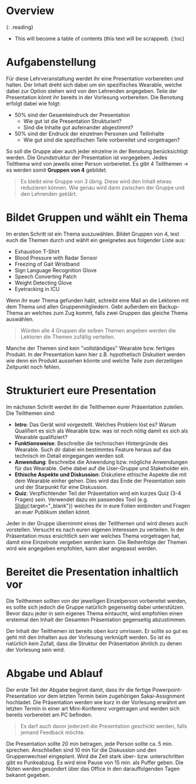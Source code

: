# Overview
{: .reading}

* This will become a table of contents (this text will be scrapped).
{:toc}

# Aufgabenstellung

Für diese Lehrveranstaltung werdet ihr eine Presentation vorbereiten und halten. Der Inhalt dreht sich dabei um ein spezifisches Wearable, welche dabei zur Option stehen wird von den Lehrenden angegeben. Teile der Presentation könnt ihr bereits in der Vorlesung vorbereiten. Die Benotung erfolgt dabei wie folgt:
- 50% sind der Gesamteindruck der Presentation
    - Wie gut ist die Presentation Strukturiert?
    - Sind die Inhalte gut aufeinander abgestimmt?
- 50% sind der Endruck der einzelnen Personen und Teilinhalte
    - Wie gut sind die spezifischen Teile vorbereitet und vorgetragen?

So soll die Gruppe aber auch jeder einzelne in der Benotung berücksichtigt werden. Die Grundstruktur der Presentation ist vorgegeben. Jedes Teilthema wird von jeweils einer Person vorbereitet. Es gibt 4 Teilthemen -> es werden somit **Gruppen von 4** gebildet.

> Es bleibt eine Gruppe von 3 übrig. Diese wird den Inhalt etwas reduzieren können. Wie genau wird dann zwischen der Gruppe und den Lehrenden geklärt.

# Bildet Gruppen und wählt ein Thema

Im ersten Schritt ist ein Thema auszuwählen. Bildet Gruppen von 4, lest euch die Themen durch und wählt ein geeignetes aus folgender Liste aus:
- Exhaustion T-Shirt
- Blood Pressure with Radar Sensor
- Freezing of Gait Wristband
- Sign Language Recognition Glove
- Speech Converting Patch
- Weight Detecting Glove
- Eyetracking in ICU

Wenn ihr euer Thema gefunden habt, schreibt eine Mail an die Lektoren mit dem Thema und allen Gruppenmitgliedern. Gebt außerdem ein Backup-Thema an welches zum Zug kommt, falls zwei Gruppen das gleiche Thema auswählen.
> Würden alle 4 Gruppen die selben Themen angeben werden die Lektoren die Themen zufällig verteilen.

Manche der Themen sind kein "vollständiges" Wearable bzw. fertiges Produkt. In der Presentation kann hier z.B. hypothetisch Diskutiert werden wie denn ein Produkt aussehen könnte und welche Teile zum derzeitigen Zeitpunkt noch fehlen.

# Strukturiert eure Presentation

Im nächsten Schritt werdet ihr die Teilthemen eurer Präsentation zuteilen. Die Teilthemen sind:

- **Intro**: Das Gerät wird vorgestellt. Welches Problem löst es? Warum Qualifiert es sich als Wearable bzw. was ist noch nötig damit es sich als Wearable qualifiziert?
- **Funktionsweise**: Beschreibe die technischen Hintergründe des Wearable. Such dir dabei ein bestimmtes Feature heraus auf das technisch im Detail eingegangen werden soll. 
- **Anwendung**: Beschreibe die Anwendung bzw. mögliche Anwendungen für das Wearable. Gehe dabei auf die User-Gruppe und Stakeholder ein.
- **Ethische Aspekte und Diskussion**: Diskutiere ethische Aspekte die mit dem Wearable einher gehen. Dies wird das Ende der Presentation sein und der Starpunkt für eine Diskussion.
- **Quiz**: Verpflichtender Teil der Präsentation wird ein kurzes Quiz (3-4 Fragen) sein. Verwendet dazu ein passendes Tool (e.g. [Slido](https://www.slido.com/de){:target="_blank"}) welches ihr in eure Folien einbinden und Fragen an euer Publikum stellen könnt.
  
Jeder in der Gruppe übernimmt eines der Teilthemen und wird dieses auch vorstellen. Versucht es nach euren eigenen Interessen zu verteilen. In der Präsentation muss ersichtlich sein wer welches Thema vorgetragen hat, damit eine Einzelnote vergeben werden kann. Die Reihenfolge der Themen wird wie angegeben empfohlen, kann aber angepasst werden.


# Bereitet die Presentation inhaltlich vor

Die Teilthemen sollten von der jeweiligen Einzelperson vorbereitet werden, es sollte sich jedoch die Gruppe natürlich gegenseitig dabei unterstützen. Bevor dazu jeder in sein eigenes Thema eintaucht, wird empfohlen einen ersteimal den Inhalt der Gesamten Präsentation gegenseitig abzustimmen.

Der Inhalt der Teilthemen ist bereits oben kurz umrissen. Er sollte so gut es geht mit den Inhalten aus der Vorlesung verknüpft werden. So ist es natürlich kein Zufall, dass die Struktur der Präsentation ähnlich zu denen der Vorlesung sein wird.


<!-- Bilder und kurze Zusammenfassung von Inhalten? An einem Beispiel aus der VO? -->

# Abgabe und Ablauf

Der erste Teil der Abgabe beginnt damit, dass ihr die fertige Powerpoint-Presentation vor dem letzten Termin beim zugehörigen Sakai-Assignment hochladet. Die Präsentation werden wie kurz in der Vorlesung erwähnt am letzten Termin in einer art Mini-Konferenz vorgetragen und werden sich bereits vorbereitet am PC befinden.

> Es darf auch davor jederzeit die Presentation geschickt werden, falls jemand Feedback möchte.

Die Presentation sollte 20 min betragen, jede Person sollte ca. 5 min. sprechen. Anschließen sind 10 min für die Diskussion und den Gruppenwechsel eingeplant. Wird die Zeit stark über- bzw. unterschritten gibt es Punkeabzug. Es wird eine Pause von 15 min. als Puffer geben. Die Noten werden gesondert über das Office in den darauffolgenden Tagen bekannt gegeben.







<!-- {: .reading}

The User Interface (UI) or Graphical User Interface (GUI) is arguably the most important part of a program. True, functionality is crucial too, but all the functions of non-trivial programs are hidden behind the UI. If the UI is poorly designed, users tend to look for alternatives.

In this session, we will have a look at the tools available to design a basic UI. As an example, we will create an activity that shows a simple **contact form** where the user can input personal details and a message:

![Simple contact form](../../assets/img/003_ui/screen_final.png)

In this example, we will use different **Widgets**

- [TextView](https://developer.android.com/reference/android/widget/TextView){:target="_blank"}
- [EditText](https://developer.android.com/reference/android/widget/EditText){:target="_blank"}
- [ImageView](https://developer.android.com/reference/android/widget/ImageView){:target="_blank"}
- [Switch](https://developer.android.com/reference/android/widget/Switch){:target="_blank"}
- [Button](https://developer.android.com/guide/topics/ui/controls/button){:target="_blank"}

and **Layouts**

- [ConstraintLayout](https://developer.android.com/reference/androidx/constraintlayout/widget/ConstraintLayout){:target="_blank"}
- [LinearLayout](https://developer.android.com/guide/topics/ui/layout/linear){:target="_blank"}
- [TableLayout](https://developer.android.com/reference/android/widget/TableLayout){:target="_blank"}

as well as some layout elements to build the user interface according to the picture.

# AndroidStudio Layout Editor
*AndroidStudio* includes a powerful [**layout editor**](https://developer.android.com/studio/write/layout-editor){:target="_blank"} that makes building a functional UI relatively easy. However, as is common with powerful tools, there is a **learning curve** involved. Due to the wide array of possibilities to design the interface, it may be hard to find your way around the editor in the beginning.

The Layout Editor appears when you open an XML layout file.

![AndroidStudio Layout Editor](../../assets/img/003_ui/layout-editor-2x.png)

1. **Palette**: Contains various views and view groups that you can drag into your layout.
2. **Component Tree**: Shows the hierarchy of components in your layout.
3. **Toolbar**: Click these buttons to configure your layout appearance in the editor and change layout attributes.
4. **Design editor**: Edit your layout in Design view, Blueprint view, or both.
5. **Attributes**: Controls for the selected view's attributes.
6. **View mode**: View your layout in either Code code mode icon, Design design mode icon, or Split split mode icon modes. Split mode shows both the Code and Design windows at the same time.
7. **Zoom and pan controls**: Control the preview size and position within the editor.

## Design View and Code View
The layout editor enables us to design the UI by dragging **widgets** like a *TextView* onto the screen and adjusting its attributes with a live preview. This is called the **design view**.

The **actual layout code** can be seen when switching to **code view**. There we see the XML code that the layout is based upon.

````xml
<?xml version="1.0" encoding="utf-8"?>
<LinearLayout xmlns:android="http://schemas.android.com/apk/res/android"
    xmlns:app="http://schemas.android.com/apk/res-auto"
    xmlns:tools="http://schemas.android.com/tools"
    android:layout_width="match_parent"
    android:layout_height="match_parent"
    android:orientation="vertical">

    <androidx.constraintlayout.widget.ConstraintLayout
        android:layout_width="match_parent"
        android:layout_height="80dp">

        <ImageView
            android:id="@+id/imageView"
            android:layout_width="match_parent"

...
````

The actual layout is **only** defined in code in the XML. The design that we see in design mode is just a representation. When we change something in design mode, the actual change is done in the code and the design is updated accordingly. Very complex designs are done in code, rather than using the design view. However, in this course we will only seldom find a reason to design directly via code view.

# Workshop: Contact Form Activity
{: .reading}

Let's start by creating a new AndroidStudio project using the "Empty Activity" template.

![Empty Activity template](../../assets/img/003_ui/empty_activity.png)

This template creates a first activity with a simple UI. Select "app/res/layouts/activity_main.xml" in the project tree:

![activity_main.xml](../../assets/img/003_ui/activity_main_xml.png)

This opens the layout editor and shows an UI that consists of a ``ConstraintLayout`` that fills the whole screen and a ``TextView`` with the text "Hello World!" written in the center of the screen:

![Simple UI](../../assets/img/003_ui/hello_world.png)

If we have a look at the code view, we see the according XML:

````xml
<?xml version="1.0" encoding="utf-8"?>
<androidx.constraintlayout.widget.ConstraintLayout xmlns:android="http://schemas.android.com/apk/res/android"
    xmlns:app="http://schemas.android.com/apk/res-auto"
    xmlns:tools="http://schemas.android.com/tools"
    android:layout_width="match_parent"
    android:layout_height="match_parent"
    tools:context=".MainActivity">

    <TextView
        android:layout_width="wrap_content"
        android:layout_height="wrap_content"
        android:text="Hello World!"
        app:layout_constraintBottom_toBottomOf="parent"
        app:layout_constraintLeft_toLeftOf="parent"
        app:layout_constraintRight_toRightOf="parent"
        app:layout_constraintTop_toTopOf="parent" />

</androidx.constraintlayout.widget.ConstraintLayout>
````

## 'root' Layout
The uppermost layout that is shown in the component tree is called the **root layout**. By default, this is of the type ``ConstraintLayout`` and you should leave it this that way if you don't have compelling reasons to change it. The ``ConstraintLayout`` is one of the most flexible layouts and therefore well suited as the root layout.

## 'TextView' Widget
One of the most basic widgets that is available in the **Palette** is the ``TextView`` to display some text. Some important **attributes** are

- **id**: The *unique* id of the widget
- **text**: The text that is displayed
- **textSize**: The size of the text
- **textStyle**: Normal/bold/italic text style
- **style**: Predefined text style like *header*, *label*, ...
- **textColor**: The font color

**Play around with different attributes to notice their effect.**

>Afterwards, delete the ``TextView`` that displays the "Hello World!" message to continue.

# Creating the Basic Layout Structure
![Basic linear layout](../../assets/img/003_ui/screen_basic_list_layout.png)

When looking at the proposed UI, you should notice the basic layout has a **row-like structure**. There is a header including a background image, a section to input personal information, a row for the message and so on.

The easiest way to build such a structure is using a ``LinearLayout (vertical)``. This layout creates sections that behave like a list of rows. Exactly what we want in this case.

> Drag and drop a ``LinearLayout (Vertical)`` from the Palette (Section: Layouts) onto the root layout.

Beware that the `LinearLayout (Vertical)` is a direct child of the `ConstraintLayout`:

![Component Tree](../../assets/img/003_ui/component_tree_lin_layout1.png)

When you select the ``LinearLayout`` in the component tree, you will notice red exclamation marks in the layout section of the attributes, telling you that it is
- Not horizontally constrained
- Not vertically constrained
  
![Unconstrained](../../assets/img/003_ui/attr_lin_layout1_unconstrained.png)

Any child of ``ConstraintLayout`` needs to have horizontal and vertical constraints defined, hence the name. In our case, we want the ``LinearLayout`` to fill the entire activity screen. So we define constraints such that

- the **left edge** of the ``LinearLayout`` has *0 offset* from the **parent's left edge** (``ConstraintLayout``)
- the **top** of the ``LinearLayout`` has *0 offset* from the **parent's top**
- the **right edge** of the ``LinearLayout`` has *0 offset* from the **parent's right edge**
- the **bottom** of the ``LinearLayout`` has *0 offset* from the **parent's bottom**


> Click on the blue ``+`` signs to create constraints, leaving the default value of ``0``. In our case, this adds the attributes

- ``layout_constraintBottom_toBottomOf="parent"``
- ``layout_constraintTop_toTopOf="parent"``
- ``layout_constraintStart_toStartOf="parent"``
- ``layout_constraintEnd_toEndOf="parent"``

![Unconstrained](../../assets/img/003_ui/attr_lin_layout1_constrained.png)

When you read the created attributes' names carefully, you should notice that you can read the constraints they represent like an english sentence:

>``layout_constraintBottom_toBottomOf="parent"``:
>*Constrain the bottom of [this layout] to the bottom of the parent, with 0 offset*.

In fact, we made the ``LinearLayout`` take up the same screen space as its parent, the ``ConstraintLayout``.

**If you break your layout at any point, feel free to copy the code of the linked activity_main.xml in each step into your own code view:**

[>Layout Code for this step<](../../assets/source/003_ui/01_activity_main.xml){:target="_blank"}

## Image Header
Let's fill our layout with life and create a simple image header. In the picture of the final layout, we see that the header consists of an image with some text printed on top of it.

![Image header](../../assets/img/003_ui/image_header.png)

If we have a look at the **Blueprint view**, we see the structure even clearer.

![Image header blueprint](../../assets/img/003_ui/image_header_blueprint.png)

> Drag and drop following widgets from the palette to your component tree:
> - ``ConstraintLayout`` as **child** of our LinearLayout
> - ``ImageView`` as **first child** of the new ConstraintLayout (choose the image "backgrounds/scenic" for now, when asked)
> - ``TextView`` as **second child** of the new ConstraintLayout

At this point, your component tree should look like this:

![Component tree with image header](../../assets/img/003_ui/component_tree_image_header.png)

### Styling the Image Header

Right now, the header takes up the whole screen. The reason for this is, that the ``ConstraintLayout`` that is a child of the ``LinearLayout`` has the attribute ``layout_height`` set to ``match_parent``, i.e. it has the same height as ``LinearLayout``, which is the whole screen.

> Change the ``layout_height`` to ``80dp``

![ConstraintLayout after setting the layout_height](../../assets/img/003_ui/layout_image_header_80dp.png)

Next, let's have a look at the ``TextView`` and ``ImageView``. their layout attributes are also way off, right now they are located down beneath the bottom of the screen. However, you may have noticed that both have the red exclamation marks shown next to them, meaning that they are still unconstrained. Let's change that now:

> Select ``TextView``
> 
> Set the attribute ``layout_height`` to ``0dp`` (``0dp (match_constraint)`` when using the drop down menu)
> 
> Click on the blue ``+`` circles in the layout section of the attributes and fill in `0` as the offset on each side (like we did earlier)
>
> Repeat this for the ``ImageView``

The image header should now look like this:

![Image Header](../../assets/img/003_ui/layout_image_header_layout_done.png)

### ImageView
Now we see that the image does not fit the header. We need to change an attribute which controls how the image is scaled inside the available space.

> Select the `ImageView` in the component tree
> 
> Change the attribute `scaleType` to `centerCrop`

> **Hint**: To easily find attributes in the list, you can use the search function by clicking on the magnifying glass icon
> 
> ![Attribute search icon](../../assets/img/003_ui/attributes_search.png)

### TextView
Now let's style the text inside the image to something that looks halfway decent.

> Select the `TextView` in the component tree
>
> Change the attributes:
> - ``text``: `Contact us...`
> - ``textSize``: `30sp`
> - ``layout_height``: `wrap_content`
> - ``textColor``: Select `white`
> - ``paddingStart``: ``30dp`` (expand the attribute ``padding`` to see this)

Notice the changes each attribute has on the layout. The values provided are just for reference, **feel free to adjust them to your liking**. In the end, it will look similar to this:

![Image Header finished](../../assets/img/003_ui/layout_image_header_fin.png)

[>Layout Code for this step<](../../assets/source/003_ui/02_activity_main.xml){:target="_blank"}

# Personal Details Input
The next section to work on is where the users should input their personal details. It consists of multiple rows of text labels and input fields. The final version could look something like this:

![Details input section](../../assets/img/003_ui/details_input_ex.png)

![Details input section (Blueprint)](../../assets/img/003_ui/details_input_ex_blueprint.png)

The Blueprint view of this section shows, that the structure resembles a table, so we will use a ``TableLayout``.

> Start by adding a ``TableLayout`` from the palette into your component tree. It should be the last child of the ``LinearLayout``.
>
> Next, add 4 ``TableRow`` as children of ``TableLayout``.

The resulting component tree will look like this:

![Component tree with table layout](../../assets/img/003_ui/component_tree_table1.png)

Now that we have the rows of the table in place, let's place the widgets. The ``TableLayout`` will assign each widget that is a **direct child** of a ``TableRow`` its own column. So if we add 3 direct children to a ``TableRow``, the resulting table will have 3 columns.

Some of our rows have 2 columns, while the "Height" input row has **one extra column**. We have to be careful to add **the same number of child widgets** to each row. So when we want to have an empty space somewhere, we add a `Space` (Palette: Layouts) widget instead.

> Keep adding widgets into your layout according so that it corresponds to the following table:

|        | Column1      |      Column2  |      Column3 |
|--------|:-------------|:---------------|:-------------|
|**Row1**| ``TextView`` | ``EditText`` (Plain Text) | ``Space``    |
|**Row2**| ``TextView`` | ``EditText`` (Date) | ``Space``    |
|**Row3**| ``TextView`` | ``EditText`` (Number(Decimal)) | ``TextView`` |
|**Row4**| ``TextView`` | ``EditText`` (Email) | ``Space``    |


Notice that ``EditText`` takes many specialized forms that differ in the type of text that a user can enter into it, as well as the type of keyboard that is shown to the user. You can find all the available forms in the palette in the "Text" section.

Your component tree should now look similar to this:

![Component tree with table layout](../../assets/img/003_ui/component_tree_table2.png)

## Widget IDs

Before the current input section, we only added layouts and static content (the header), so we did not care about the specific IDs that the widgets had. Now this is different, as we added input fields which at a later point we have to access from our Java code to save or send their values.

It is convenient to adhere to a common naming scheme for your widgets. When you work with the widgets in the code, you only have the variable name to guess what kind of widget a variable holds. Therefore, it is common to add the type as a prefix to the name: `prefixName`

Examples:
- `txtName`: ID of a text input field that is supposed to hold a name.
- ``btnSend``: ID of a button that performs a send operation.

As a suggestion, you can use following prefixes for the most common types:
- `lbl`: For labels (`TextView`)
- `txt`: For text input fields (`EditText`)
- `btn`: For buttons (`Button`)
- `chk`: For checkboxes (`CheckBox`)
- `tb` : For toolbars (`ToolBar`)

For other types you can use the type itself as the prefix:
- `switch` for switches (``Switch``)
- `map` for maps (``MapView``)

> Assign a sensible attribute `id` to each widget in the `TableRow`s (except the spaces).
> 
> Be careful, IDs have to be **unique**.

![Component tree with table layout and sensible widget IDs](../../assets/img/003_ui/component_tree_table3.png)

## Styling
Our details input section still does not look good, so let's get to work.

First of all, the ``TableLayout`` takes up all the extra screen space at the bottom. It's `layout_height` is set to `match_parent` by default.

> Change the attribute `layout_height` to `wrap_content`.

Also, let's change the text of the widgets.

> Change the `text` attribute of the labels accordingly.
>
> Add `text` to the input field so that it does not look so empty.

![Component tree with table layout and sensible widget IDs](../../assets/img/003_ui/component_tree_table_fin.png)

## Layout weight
For the label-input combinations to look nicer, let's add a layout weight.

A layout weight (`layout_weight`) makes widgets grow **if** there is extra space available. The whole extra space is then added to each widget on the same level where the attribute `layout_weight` is greater than 0.

The formula is:

``extra_widget_size = empty_space_available * (layout_weight / cumulative_layout_weight)``

Example:

Suppose there is ``60px`` empty space available in a row containing 3 widgets. ``widget1`` has a `layout_height` set to `2`, ``widget2`` has it set to `1` and ``widget3`` does not have the attribute `layout_height` declared at all.

In this case, ``widget1`` will get an extra ``40px`` (60\*2/3) while ``widget2`` can grow by ``20px`` (60\*1/3). ``widget3``'s size does not change.

Check the [official documentation](https://developer.android.com/guide/topics/ui/layout/linear){:target="_blank"} for details.

> Add the attribute `layout_weight` with a value of `1` to each widget in the first two columns.

## Result

At this point, your layout should look similar to this:

![Finished input section](../../assets/img/003_ui/layout_table_fin.png)

[>Layout Code for this step<](../../assets/source/003_ui/03_activity_main.xml){:target="_blank"}

# Message Input

The next section to work on is the message input. In the end it should look like this:

![Finished message section](../../assets/img/003_ui/layout_message_input_ex.png)

![Finished message section (Blueprint)](../../assets/img/003_ui/layout_message_input_ex_blueprint.png)

So in this section, which is in the **third row of the initial vertical** ``LinearLayout``, we want to have a small header and a larger message body in a vertical layout.

This should be easy, we only have to add things we already know.

> Add a `LinearLayout (vertical)` as the **third** child of the initial `LinearLayout`. Change the new layout's `id` attribute to `LinearLayoutMessage`.
>
> Change the `layout_height` of `LinearLayoutMessage` to `match_content`.
>
> Add a `TextView` and a `EditView` of variant "Multiline Text" as children of `LinearLayoutMessage`.
> Choose sensible `id`s and fill the `text` attributes so that there is appropriate content. *Hint: use `\n` to include a new line in the text*

Afterwards, your component tree will look like this

![Component tree](../../assets/img/003_ui/component_tree_message1.png)

and the layout should look similar to

![Layout](../../assets/img/003_ui/layout_message_input_fin.png)

[>Layout Code for this step<](../../assets/source/003_ui/04_activity_main.xml){:target="_blank"}

# Email Options Section
In order to customize the user experience, we want to include a section where the user is able to select options. 

We will only need the one option to let the user choose to also send a copy of the contact form to his own email address once it is sent.

![Email option](../../assets/img/003_ui/layout_copytoself_ex.png)

![Email option (Blueprint)](../../assets/img/003_ui/layout_copytoself_ex_blueprint.png)

In order to achieve the button alignment on the right, we use a `LinearLayout (horizontal)` with a ``Space`` and a ``Switch``. Adding more option switches adds just more of the same, so we are content with just one.

> Add a `LinearLayout (horizontal)` as the **fourth** child of the initial `LinearLayout`. Change the new layout's `id` attribute to `LinearLayoutOption`.
>
> Change the `layout_height` of `LinearLayoutOption` to `match_content`.
>
> Add a `Space` and a `Switch` (Palette: Buttons) as children of `LinearLayoutOption`.
> Choose sensible `id`s and fill the `text` attribute of the `Switch` to make sense.

At this point it should be easy for you to align the switch to the right side. If not, have a look at the layout code at the end of this section. We get to the resulting component tree

![Component tree](../../assets/img/003_ui/component_tree_options1.png)

and the layout

![Layout](../../assets/img/003_ui/layout_copytoself_fin.png)

[>Layout Code for this step<](../../assets/source/003_ui/05_activity_main.xml){:target="_blank"}

# Send Button

The last section to do is to include a "Send"-Button. This is the fastest section, as we only need to add a `Button` widget.

> Add a `Button` (Palette: Buttons) as the **fifth** child of the initial ``LinearLayout``.
>
> Set attributes `id` and `text` to appropriate values.

You will then get a layout like this:

![Layout](../../assets/img/003_ui/layout_send1.png)

There is one optional step that we can add to force the "Send"-Button to always be at the bottom of the screen.

>**Try to do that on your own**

If you did it correctly, you will get to the resulting layout

![Layout](../../assets/img/003_ui/layout_send2.png)

[>Solution and final layout code<](../../assets/source/003_ui/06_activity_main.xml){:target="_blank"}

>**Play around with this layout to gain a better understanding of the layout editor**. One starting point for your own adventures could be to change the `padding`, so that the widgets do not directly touch the edge of the screen. -->
